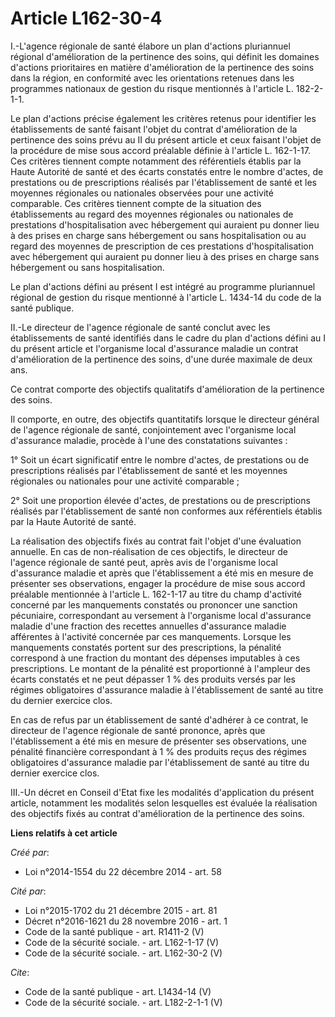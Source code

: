# Article L162-30-4

I.-L'agence régionale de santé élabore un plan d'actions pluriannuel régional d'amélioration de la pertinence des soins, qui
définit les domaines d'actions prioritaires en matière d'amélioration de la pertinence des soins dans la région, en
conformité avec les orientations retenues dans les programmes nationaux de gestion du risque mentionnés à l'article L.
182-2-1-1. 

Le plan d'actions précise également les critères retenus pour identifier les établissements de santé faisant l'objet du
contrat d'amélioration de la pertinence des soins prévu au II du présent article et ceux faisant l'objet de la procédure de
mise sous accord préalable définie à l'article L. 162-1-17. Ces critères tiennent compte notamment des référentiels établis
par la Haute Autorité de santé et des écarts constatés entre le nombre d'actes, de prestations ou de prescriptions réalisés
par l'établissement de santé et les moyennes régionales ou nationales observées pour une activité comparable. Ces critères
tiennent compte de la situation des établissements au regard des moyennes régionales ou nationales de prestations
d'hospitalisation avec hébergement qui auraient pu donner lieu à des prises en charge sans hébergement ou sans
hospitalisation ou au regard des moyennes de prescription de ces prestations d'hospitalisation avec hébergement qui auraient
pu donner lieu à des prises en charge sans hébergement ou sans hospitalisation. 

Le plan d'actions défini au présent I est intégré au programme pluriannuel régional de gestion du risque mentionné à
l'article L. 1434-14 du code de la santé publique. 

II.-Le directeur de l'agence régionale de santé conclut avec les établissements de santé identifiés dans le cadre du plan
d'actions défini au I du présent article et l'organisme local d'assurance maladie un contrat d'amélioration de la pertinence
des soins, d'une durée maximale de deux ans. 

Ce contrat comporte des objectifs qualitatifs d'amélioration de la pertinence des soins. 

Il comporte, en outre, des objectifs quantitatifs lorsque le directeur général de l'agence régionale de santé, conjointement
avec l'organisme local d'assurance maladie, procède à l'une des constatations suivantes : 

1° Soit un écart significatif entre le nombre d'actes, de prestations ou de prescriptions réalisés par l'établissement de
santé et les moyennes régionales ou nationales pour une activité comparable ; 

2° Soit une proportion élevée d'actes, de prestations ou de prescriptions réalisés par l'établissement de santé non conformes
aux référentiels établis par la Haute Autorité de santé. 

La réalisation des objectifs fixés au contrat fait l'objet d'une évaluation annuelle. En cas de non-réalisation de ces
objectifs, le directeur de l'agence régionale de santé peut, après avis de l'organisme local d'assurance maladie et après que
l'établissement a été mis en mesure de présenter ses observations, engager la procédure de mise sous accord préalable
mentionnée à l'article L. 162-1-17 au titre du champ d'activité concerné par les manquements constatés ou prononcer une
sanction pécuniaire, correspondant au versement à l'organisme local d'assurance maladie d'une fraction des recettes annuelles
d'assurance maladie afférentes à l'activité concernée par ces manquements. Lorsque les manquements constatés portent sur des
prescriptions, la pénalité correspond à une fraction du montant des dépenses imputables à ces prescriptions. Le montant de la
pénalité est proportionné à l'ampleur des écarts constatés et ne peut dépasser 1 % des produits versés par les régimes
obligatoires d'assurance maladie à l'établissement de santé au titre du dernier exercice clos. 

En cas de refus par un établissement de santé d'adhérer à ce contrat, le directeur de l'agence régionale de santé prononce,
après que l'établissement a été mis en mesure de présenter ses observations, une pénalité financière correspondant à 1 % des
produits reçus des régimes obligatoires d'assurance maladie par l'établissement de santé au titre du dernier exercice clos. 

III.-Un décret en Conseil d'Etat fixe les modalités d'application du présent article, notamment les modalités selon
lesquelles est évaluée la réalisation des objectifs fixés au contrat d'amélioration de la pertinence des soins.

**Liens relatifs à cet article**

_Créé par_:

  - Loi n°2014-1554 du 22 décembre 2014 - art. 58

_Cité par_:

  - Loi n°2015-1702 du 21 décembre 2015 - art. 81
  - Décret n°2016-1621 du 28 novembre 2016 - art. 1
  - Code de la santé publique - art. R1411-2 (V)
  - Code de la sécurité sociale. - art. L162-1-17 (V)
  - Code de la sécurité sociale. - art. L162-30-2 (V)

_Cite_:

  - Code de la santé publique - art. L1434-14 (V)
  - Code de la sécurité sociale. - art. L182-2-1-1 (V)

